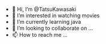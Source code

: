 - 👋 Hi, I’m @TatsuKawasaki
- 👀 I’m interested in watching movies
- 🌱 I’m currently learning java
- 💞️ I’m looking to collaborate on ...
- 📫 How to reach me ...

<!---
TatsuKawasaki/TatsuKawasaki is a ✨ special ✨ repository because its `README.md` (this file) appears on your GitHub profile.
You can click the Preview link to take a look at your changes.
--->
